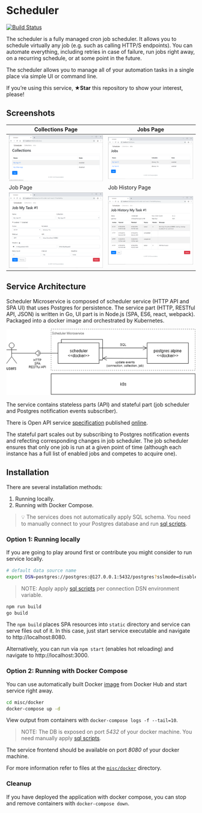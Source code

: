 # Scheduler

[![Build Status](https://travis-ci.org/akornatskyy/scheduler.svg?branch=master)](https://travis-ci.org/akornatskyy/scheduler)

The scheduler is a fully managed cron job scheduler. It allows you to schedule
virtually any job (e.g. such as calling HTTP/S endpoints). You can automate
everything, including retries in case of failure, run jobs right away, on a
recurring schedule, or at some point in the future.

The scheduler allows you to manage all of your automation tasks in a single place
via simple UI or command line.

If you’re using this service, **★Star** this repository to show your interest,
please!

## Screenshots

| Collections Page                                             | Jobs Page                                                    |
| ------------------------------------------------------------ | ------------------------------------------------------------ |
| ![Screenshot of collections screen](./misc/docs/img/collections.png) | ![Screenshot of jobs screen](./misc/docs/img/jobs.png)       |
| Job Page                                                     | Job History Page                                             |
| ![Screenshot of job screen](./misc/docs/img/job.png)         | ![Screenshot of job history screen](./misc/docs/img/job-history.png) |

## Service Architecture

Scheduler Microservice is composed of scheduler service (HTTP API and SPA
UI) that uses Postgres for persistence. The service part (HTTP, RESTful API,
JSON) is written in Go, UI part is in Node.js (SPA, ES6, react, webpack).
Packaged into a docker image and orchestrated by Kubernetes.

![architecture](./misc/docs/img/architecture.png)

The service contains stateless parts (API) and stateful part (job scheduler
and Postgres notification events subscriber).

There is Open API service [specification](./openapi.yaml)
published [online](https://akornatskyy.github.io/scheduler).

The stateful part scales out by subscribing to Postgres notification events
and refecting corresponding changes in job scheduler. The job scheduler
ensures that only one job is run at a given point of time (although each
instance has a full list of enabled jobs and competes to acquire one).

## Installation

There are several installation methods:

1. Running locally.
2. Running with Docker Compose.

> 💡 The services does not automatically apply SQL schema. You need to manually
> connect to your Postgres database and run
> [sql scripts](./misc/db).

### Option 1: Running locally

If you are going to play around first or contribute you might consider to
run service locally.

```sh
# default data source name
export DSN=postgres://postgres:@127.0.0.1:5432/postgres?sslmode=disable
```

> NOTE: Apply apply [sql scripts](./misc/db) per connection
> DSN environment variable.

```sh
npm run build
go build
```

The  `npm build` places SPA resources into `static` directory and service
can serve files out of it. In this case, just start service executable and
navigate to http://localhost:8080.

Alternatively, you can run via `npm start` (enables hot reloading) and
navigate to http://localhost:3000.

### Option 2: Running with Docker Compose

You can use automatically built Docker
[image](https://hub.docker.com/r/akorn/scheduler) from Docker Hub and start
service right away.

```sh
cd misc/docker
docker-compose up -d
```

View output from containers with `docker-compose logs -f --tail=10`.

> NOTE: The DB is exposed on port *5432* of your docker machine. You need
> manually apply [sql scripts](./misc/db).

The service frontend should be available on port *8080* of your docker machine.

For more information refer to files at the
[`misc/docker`](./misc/docker) directory.

### Cleanup

If you have deployed the application with docker compose, you can stop and
remove containers with `docker-compose down`.
